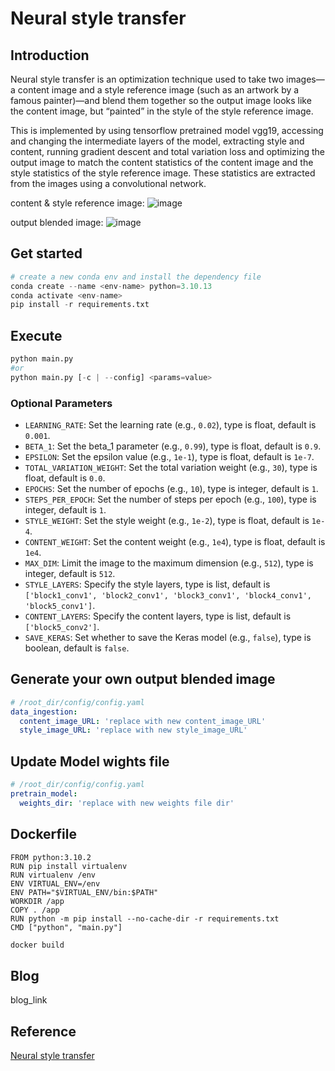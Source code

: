 # Neural style transfer 

## Introduction
Neural style transfer is an optimization technique used to take two images—a content image and a style reference image (such as an artwork by a famous painter)—and blend them together so the output image looks like the content image, but “painted” in the style of the style reference image.

This is implemented by using tensorflow pretrained model vgg19, accessing and changing the intermediate layers of the model, extracting style and content, running gradient descent and total variation loss and optimizing the output image to match the content statistics of the content image and the style statistics of the style reference image. These statistics are extracted from the images using a convolutional network.

content & style reference image:
![image](https://github.com/user-attachments/assets/dc82cb4f-866b-4f43-a305-2c90f1012424)

output blended image:
![image](https://github.com/user-attachments/assets/6726d2a1-accb-45e0-a932-96238101103f)



## Get started

```python
# create a new conda env and install the dependency file
conda create --name <env-name> python=3.10.13
conda activate <env-name>
pip install -r requirements.txt
```

## Execute
```python
python main.py
#or
python main.py [-c | --config] <params=value>
```
### Optional Parameters

- `LEARNING_RATE`: Set the learning rate (e.g., `0.02`), type is float, default is `0.001`.
- `BETA_1`: Set the beta_1 parameter (e.g., `0.99`), type is float, default is `0.9`.
- `EPSILON`: Set the epsilon value (e.g., `1e-1`), type is float, default is `1e-7`.
- `TOTAL_VARIATION_WEIGHT`: Set the total variation weight (e.g., `30`), type is float, default is `0.0`.
- `EPOCHS`: Set the number of epochs (e.g., `10`), type is integer, default is `1`.
- `STEPS_PER_EPOCH`: Set the number of steps per epoch (e.g., `100`), type is integer, default is `1`.
- `STYLE_WEIGHT`: Set the style weight (e.g., `1e-2`), type is float, default is `1e-4`.
- `CONTENT_WEIGHT`: Set the content weight (e.g., `1e4`), type is float, default is `1e4`.
- `MAX_DIM`: Limit the image to the maximum dimension (e.g., `512`), type is integer, default is `512`.
- `STYLE_LAYERS`: Specify the style layers, type is list, default is `['block1_conv1', 'block2_conv1', 'block3_conv1', 'block4_conv1', 'block5_conv1']`.
- `CONTENT_LAYERS`: Specify the content layers, type is list, default is `['block5_conv2']`.
- `SAVE_KERAS`: Set whether to save the Keras model (e.g., `false`), type is boolean, default is `false`.

## Generate your own output blended image
```yaml
# /root_dir/config/config.yaml
data_ingestion:
  content_image_URL: 'replace with new content_image_URL'
  style_image_URL: 'replace with new style_image_URL'
```

## Update Model wights file
```yaml
# /root_dir/config/config.yaml
pretrain_model:
  weights_dir: 'replace with new weights file dir'
```

## Dockerfile

```
FROM python:3.10.2
RUN pip install virtualenv
RUN virtualenv /env
ENV VIRTUAL_ENV=/env
ENV PATH="$VIRTUAL_ENV/bin:$PATH"
WORKDIR /app
COPY . /app
RUN python -m pip install --no-cache-dir -r requirements.txt
CMD ["python", "main.py"]
```

```bash
docker build
```

## Blog
blog_link

## Reference
[Neural style transfer](https://www.tensorflow.org/tutorials/generative/style_transfer#visualize_the_input)
